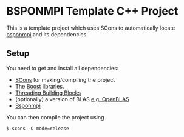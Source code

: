 BSPONMPI Template C++ Project
=============================

This is a template project which uses SCons to automatically locate [bsponmpi](https://github.com/pkrusche/bsponmpi) and its dependencies.

Setup
-----

You need to get and install all dependencies:

* [SCons](http://www.scons.org/) for making/compiling the project
* The [Boost](http://www.boost.org/) libraries. 
* [Threading Building Blocks](http://threadingbuildingblocks.org/)
* (optionally) a version of BLAS [e.g. OpenBLAS](https://github.com/xianyi/OpenBLAS) 
* [Bsponmpi](https://github.com/pkrusche/bsponmpi)

You can then compile the project using 

```
$ scons -Q mode=release 
```

